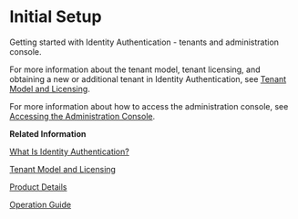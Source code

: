 <!-- loio31af7da133874e199a7df1d42905241b -->

# Initial Setup

Getting started with Identity Authentication - tenants and administration console.

For more information about the tenant model, tenant licensing, and obtaining a new or additional tenant in Identity Authentication, see [Tenant Model and Licensing](tenant-model-and-licensing-93160eb.md).

For more information about how to access the administration console, see [Accessing the Administration Console](accessing-the-administration-console-2609e81.md).

**Related Information**  


[What Is Identity Authentication?](what-is-identity-authentication-2788271.md "Authentication and single sign-on for users in the cloud.")

[Tenant Model and Licensing](tenant-model-and-licensing-93160eb.md "This document provides information about the tenant model, tenant licensing, and obtaining a tenant of Identity Authentication.")

[Product Details](product-details-4d404b1.md)

[Operation Guide](Operation-Guide/operation-guide-6a8e67c.md "This guide is for administrators. It explains how administrators can configure Identity Authentication so that users can have all enhanced features for each scenario.")

